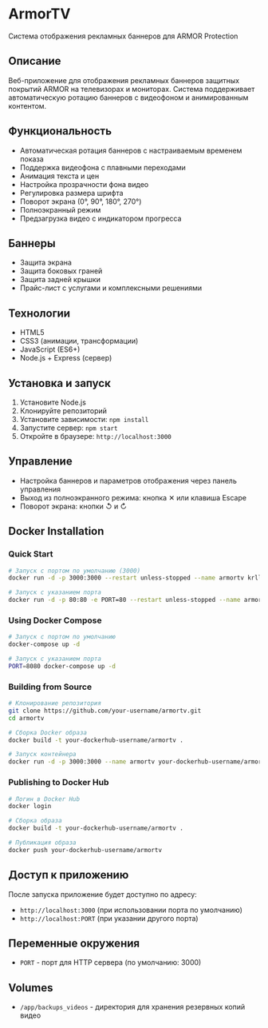 # ArmorTV

Система отображения рекламных баннеров для ARMOR Protection

## Описание

Веб-приложение для отображения рекламных баннеров защитных покрытий ARMOR на телевизорах и мониторах. Система поддерживает автоматическую ротацию баннеров с видеофоном и анимированным контентом.

## Функциональность

- Автоматическая ротация баннеров с настраиваемым временем показа
- Поддержка видеофона с плавными переходами
- Анимация текста и цен
- Настройка прозрачности фона видео
- Регулировка размера шрифта
- Поворот экрана (0°, 90°, 180°, 270°)
- Полноэкранный режим
- Предзагрузка видео с индикатором прогресса

## Баннеры

- Защита экрана
- Защита боковых граней
- Защита задней крышки
- Прайс-лист с услугами и комплексными решениями

## Технологии

- HTML5
- CSS3 (анимации, трансформации)
- JavaScript (ES6+)
- Node.js + Express (сервер)

## Установка и запуск

1. Установите Node.js
2. Клонируйте репозиторий
3. Установите зависимости: `npm install`
4. Запустите сервер: `npm start`
5. Откройте в браузере: `http://localhost:3000`

## Управление

- Настройка баннеров и параметров отображения через панель управления
- Выход из полноэкранного режима: кнопка ✕ или клавиша Escape
- Поворот экрана: кнопки ↺ и ↻

## Docker Installation

### Quick Start
```bash
# Запуск с портом по умолчанию (3000)
docker run -d -p 3000:3000 --restart unless-stopped --name armortv krll/armortv

# Запуск с указанием порта
docker run -d -p 80:80 -e PORT=80 --restart unless-stopped --name armortv krll/armortv
```

### Using Docker Compose
```bash
# Запуск с портом по умолчанию
docker-compose up -d

# Запуск с указанием порта
PORT=8080 docker-compose up -d
```

### Building from Source
```bash
# Клонирование репозитория
git clone https://github.com/your-username/armortv.git
cd armortv

# Сборка Docker образа
docker build -t your-dockerhub-username/armortv .

# Запуск контейнера
docker run -d -p 3000:3000 --name armortv your-dockerhub-username/armortv
```

### Publishing to Docker Hub
```bash
# Логин в Docker Hub
docker login

# Сборка образа
docker build -t your-dockerhub-username/armortv .

# Публикация образа
docker push your-dockerhub-username/armortv
```

## Доступ к приложению
После запуска приложение будет доступно по адресу:
- `http://localhost:3000` (при использовании порта по умолчанию)
- `http://localhost:PORT` (при указании другого порта)

## Переменные окружения
- `PORT` - порт для HTTP сервера (по умолчанию: 3000)

## Volumes
- `/app/backups_videos` - директория для хранения резервных копий видео 